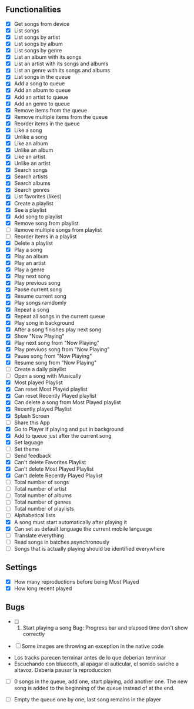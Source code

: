 ## Functionalities

  - [x] Get songs from device
  - [x] List songs
  - [x] List songs by artist
  - [x] List songs by album
  - [x] List songs by genre
  - [x] List an album with its songs
  - [x] List an artist with its songs and albums
  - [x] List an genre with its songs and albums
  - [x] List songs in the queue
  - [x] Add a song to queue
  - [x] Add an album to queue
  - [x] Add an artist to queue
  - [x] Add an genre to queue
  - [x] Remove items from the queue
  - [x] Remove multiple items from the queue
  - [x] Reorder items in the queue
  - [x] Like a song
  - [x] Unlike a song
  - [x] Like an album
  - [x] Unlike an album
  - [x] Like an artist
  - [x] Unlike an artist
  - [x] Search songs
  - [x] Search artists
  - [x] Search albums
  - [x] Search genres
  - [x] List favorites (likes)
  - [x] Create a playlist
  - [x] See a playlist
  - [x] Add song to playlist
  - [x] Remove song from playlist
  - [ ] Remove multiple songs from playlist
  - [ ] Reorder items in a playlist
  - [x] Delete a playlist
  - [x] Play a song
  - [x] Play an album
  - [x] Play an artist
  - [x] Play a genre
  - [x] Play next song
  - [x] Play previous song
  - [x] Pause current song
  - [x] Resume current song
  - [x] Play songs ramdomly
  - [x] Repeat a song
  - [x] Repeat all songs in the current queue
  - [x] Play song in background
  - [x] After a song finishes play next song
  - [x] Show "Now Playing"
  - [x] Play next song from "Now Playing"
  - [x] Play previuos song from "Now Playing"
  - [x] Pause song from "Now Playing"
  - [x] Resume song from "Now Playing"
  - [ ] Create a daily playlist
  - [ ] Open a song with Musically
  - [x] Most played Playlist
  - [x] Can reset Most Played playlist
  - [x] Can reset Recently Played playlist
  - [x] Can delete a song from Most Played playlist
  - [x] Recently played Playlist
  - [x] Splash Screen
  - [ ] Share this App
  - [x] Go to Player if playing and put in background
  - [x] Add to queue just after the current song
  - [x] Set laguage
  - [ ] Set theme
  - [ ] Send feedback
  - [x] Can't delete Favorites Playlist
  - [x] Can't delete Most Played Playlist
  - [x] Can't delete Recently Played Playlist
  - [ ] Total number of songs
  - [ ] Total number of artist
  - [ ] Total number of albums
  - [ ] Total number of genres
  - [ ] Total number of playlists
  - [ ] Alphabetical lists
  - [x] A song must start automatically after playing it
  - [x] Can set as default language the current mobile language
  - [ ] Translate everything
  - [ ] Read songs in batches asynchronously
  - [ ] Songs that is actually playing should be identified everywhere
  
## Settings

 - [x] How many reproductions before being Most Played
 - [x] How long recent played

## Bugs

 - [ ] 1. Start playing a song
       Bug: Progress bar and elapsed time don't show correctly

 - [ ] Some images are throwing an exception in the native code

 - Los tracks parecen terminar antes de lo que deberian terminar
 - Escuchando con blueooth, al apagar el auticular, el sonido swiche a altavoz. Deberia pausar la reproduccion

 - [ ] 0 songs in the queue, add one, start playing, add another one. The new song is added to the 
       beginning of the queue instead of at the end.

 - [ ] Empty the queue one by one, last song remains in the player